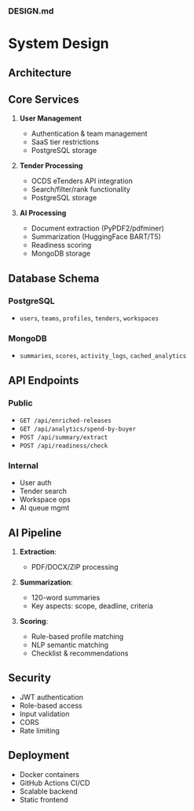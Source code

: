 
### DESIGN.md


# System Design


## Architecture


## Core Services

1. **User Management**
   - Authentication & team management
   - SaaS tier restrictions
   - PostgreSQL storage

2. **Tender Processing**  
   - OCDS eTenders API integration
   - Search/filter/rank functionality
   - PostgreSQL storage

3. **AI Processing**
   - Document extraction (PyPDF2/pdfminer)
   - Summarization (HuggingFace BART/T5)
   - Readiness scoring
   - MongoDB storage

## Database Schema

### PostgreSQL
- `users`, `teams`, `profiles`, `tenders`, `workspaces`

### MongoDB  
- `summaries`, `scores`, `activity_logs`, `cached_analytics`

## API Endpoints

### Public
- `GET /api/enriched-releases`
- `GET /api/analytics/spend-by-buyer`  
- `POST /api/summary/extract`
- `POST /api/readiness/check`

### Internal
- User auth
- Tender search  
- Workspace ops
- AI queue mgmt

## AI Pipeline

1. **Extraction**:
   - PDF/DOCX/ZIP processing

2. **Summarization**:
   - 120-word summaries
   - Key aspects: scope, deadline, criteria

3. **Scoring**:
   - Rule-based profile matching
   - NLP semantic matching
   - Checklist & recommendations

## Security
- JWT authentication  
- Role-based access
- Input validation
- CORS
- Rate limiting

## Deployment
- Docker containers
- GitHub Actions CI/CD
- Scalable backend
- Static frontend
